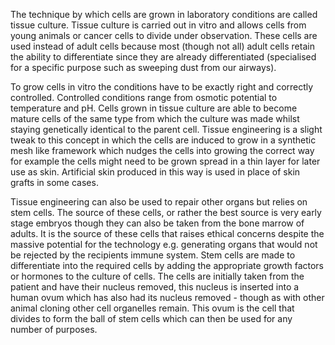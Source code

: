 The technique by which cells are grown in laboratory conditions are called tissue culture. Tissue culture is carried out in vitro and allows cells from young animals or cancer cells to divide under observation. These cells are used instead of adult cells because most (though not all) adult cells retain the ability to differentiate since they are already differentiated (specialised for a specific purpose such as sweeping dust from our airways).

To grow cells in vitro the conditions have to be exactly right and correctly controlled. Controlled conditions range from osmotic potential to temperature and pH. Cells grown in tissue culture are able to become mature cells of the same type from which the culture was made whilst staying genetically identical to the parent cell. Tissue engineering is a slight tweak to this concept in which the cells are induced to grow in a synthetic mesh like framework which nudges the cells into growing the correct way for example the cells might need to be grown spread in a thin layer for later use as skin. Artificial skin produced in this way is used in place of skin grafts in some cases.

Tissue engineering can also be used to repair other organs but relies on stem cells. The source of these 
cells, or rather the best source is very early stage embryos though they can also be taken from the bone 
marrow of adults. It is the source of these cells that raises ethical concerns despite the massive 
potential for the technology e.g. generating organs that would not be rejected by the recipients immune 
system. Stem cells are made to differentiate into the required cells by adding the appropriate growth factors or hormones to the culture of cells. The cells are initially taken from the patient and have their nucleus removed, this nucleus is inserted into a human ovum which has also had its nucleus removed - though as with other animal cloning other cell organelles remain. This ovum is the cell that divides to form the ball of stem cells which can then be used for any number of purposes.
